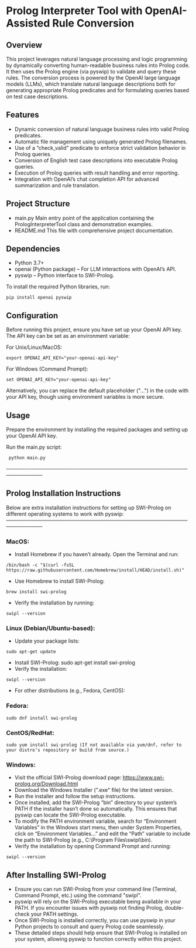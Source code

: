 # Prolog Interpreter Tool with OpenAI-Assisted Rule Conversion

## Overview
This project leverages natural language processing and logic programming by dynamically converting human-readable business rules into Prolog code. It then uses the Prolog engine (via pyswip) to validate and query these rules. The conversion process is powered by the OpenAI large language models (LLMs), which translate natural language descriptions both for generating appropriate Prolog predicates and for formulating queries based on test case descriptions.

## Features
- Dynamic conversion of natural language business rules into valid Prolog predicates.
- Automatic file management using uniquely generated Prolog filenames.
- Use of a “check_valid” predicate to enforce strict validation behavior in Prolog queries.
- Conversion of English test case descriptions into executable Prolog queries.
- Execution of Prolog queries with result handling and error reporting.
- Integration with OpenAI’s chat completion API for advanced summarization and rule translation.

## Project Structure
- main.py        Main entry point of the application containing the PrologInterpreterTool class and demonstration examples.
- README.md      This file with comprehensive project documentation.

## Dependencies
- Python 3.7+
- openai (Python package) – For LLM interactions with OpenAI’s API.
- pyswip – Python interface to SWI-Prolog.

To install the required Python libraries, run:
```
pip install openai pyswip
```
## Configuration
Before running this project, ensure you have set up your OpenAI API key. The API key can be set as an environment variable:

For Unix/Linux/MacOS:
```
export OPENAI_API_KEY="your-openai-api-key"
```
For Windows (Command Prompt):
```
set OPENAI_API_KEY="your-openai-api-key"
```
Alternatively, you can replace the default placeholder ("...") in the code with your API key, though using environment variables is more secure.

## Usage
Prepare the environment by installing the required packages and setting up your OpenAI API key.

Run the main.py script:
```
 python main.py
```


────────────────────────────────────────────────────────────
## Prolog Installation Instructions
Below are extra installation instructions for setting up SWI-Prolog on different operating systems to work with pyswip:
────────────────────────────────────────────────────────────

### MacOS:

- Install Homebrew if you haven’t already. Open the Terminal and run:
```
/bin/bash -c "$(curl -fsSL https://raw.githubusercontent.com/Homebrew/install/HEAD/install.sh)"
```
- Use Homebrew to install SWI-Prolog:
```
brew install swi-prolog
```
- Verify the installation by running:
```
swipl --version
```

### Linux (Debian/Ubuntu-based):

- Update your package lists:
```
sudo apt-get update
```
- Install SWI-Prolog: sudo apt-get install swi-prolog
- Verify the installation:
```
swipl --version
```
- For other distributions (e.g., Fedora, CentOS):

### Fedora: 
```
sudo dnf install swi-prolog
```

### CentOS/RedHat: 
```
sudo yum install swi-prolog (If not available via yum/dnf, refer to your distro’s repository or build from source.)
```

### Windows:

- Visit the official SWI-Prolog download page: https://www.swi-prolog.org/Download.html
- Download the Windows Installer (".exe" file) for the latest version.
- Run the installer and follow the setup instructions.
- Once installed, add the SWI-Prolog “bin” directory to your system’s PATH if the installer hasn’t done so automatically. This ensures that pyswip can locate the SWI-Prolog executable.
- To modify the PATH environment variable, search for “Environment Variables” in the Windows start menu, then under System Properties, click on “Environment Variables...” and edit the “Path” variable to include the path to SWI-Prolog (e.g., C:\Program Files\swipl\bin).
- Verify the installation by opening Command Prompt and running:
```
swipl --version
```

## After Installing SWI-Prolog

- Ensure you can run SWI-Prolog from your command line (Terminal, Command Prompt, etc.) using the command "swipl".
- pyswip will rely on the SWI-Prolog executable being available in your PATH. If you encounter issues with pyswip not finding Prolog, double-check your PATH settings.
- Once SWI-Prolog is installed correctly, you can use pyswip in your Python projects to consult and query Prolog code seamlessly.
- These detailed steps should help ensure that SWI-Prolog is installed on your system, allowing pyswip to function correctly within this project.
